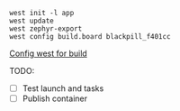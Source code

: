 ```
west init -l app
west update
west zephyr-export
west config build.board blackpill_f401cc
```

[Config west for build](https://docs.zephyrproject.org/latest/develop/west/build-flash-debug.html#configuration-options)

TODO:

- [ ] Test launch and tasks
- [ ] Publish container
